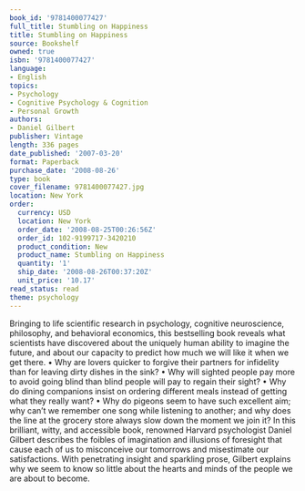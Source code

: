 ```yaml
---
book_id: '9781400077427'
full_title: Stumbling on Happiness
title: Stumbling on Happiness
source: Bookshelf
owned: true
isbn: '9781400077427'
language:
- English
topics:
- Psychology
- Cognitive Psychology & Cognition
- Personal Growth
authors:
- Daniel Gilbert
publisher: Vintage
length: 336 pages
date_published: '2007-03-20'
format: Paperback
purchase_date: '2008-08-26'
type: book
cover_filename: 9781400077427.jpg
location: New York
order:
  currency: USD
  location: New York
  order_date: '2008-08-25T00:26:56Z'
  order_id: 102-9199717-3420210
  product_condition: New
  product_name: Stumbling on Happiness
  quantity: '1'
  ship_date: '2008-08-26T00:37:20Z'
  unit_price: '10.17'
read_status: read
theme: psychology
---
```

Bringing to life scientific research in psychology, cognitive neuroscience, philosophy, and behavioral economics, this bestselling book reveals what scientists have discovered about the uniquely human ability to imagine the future, and about our capacity to predict how much we will like it when we get there.
• Why are lovers quicker to forgive their partners for infidelity than for leaving dirty dishes in the sink?
• Why will sighted people pay more to avoid going blind than blind people will pay to regain their sight?
• Why do dining companions insist on ordering different meals instead of getting what they really want?
• Why do pigeons seem to have such excellent aim; why can’t we remember one song while listening to another; and why does the line at the grocery store always slow down the moment we join it?
In this brilliant, witty, and accessible book, renowned Harvard psychologist Daniel Gilbert describes the foibles of imagination and illusions of foresight that cause each of us to misconceive our tomorrows and misestimate our satisfactions. With penetrating insight and sparkling prose, Gilbert explains why we seem to know so little about the hearts and minds of the people we are about to become.

